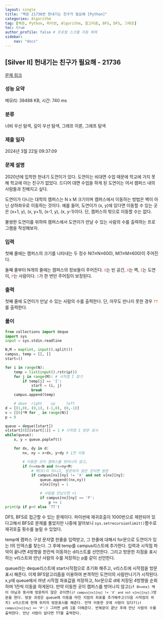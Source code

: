 ```yaml
---
layout: single
title: "백준 21736번 헌내기는 친구가 필요해 [Python]"
categories: Algorithm
tag: [백준, Python, 파이썬, Algorithm, 알고리즘, BFS, DFS, 그래프]
toc: true
author_profile: false # 프로필 스크롤 자동 해제
sidebar:
    nav: "docs"
---
```

## [Silver II] 헌내기는 친구가 필요해 - 21736 

[문제 링크](https://www.acmicpc.net/problem/21736) 

### 성능 요약

메모리: 39488 KB, 시간: 740 ms

### 분류

너비 우선 탐색, 깊이 우선 탐색, 그래프 이론, 그래프 탐색

### 제출 일자

2024년 3월 22일 09:37:09

### 문제 설명

<p>2020년에 입학한 헌내기 도연이가 있다. 도연이는 비대면 수업 때문에 학교에 가지 못해 학교에 아는 친구가 없었다. 드디어 대면 수업을 하게 된 도연이는 어서 캠퍼스 내의 사람들과 친해지고 싶다. </p>

<p>도연이가 다니는 대학의 캠퍼스는 N x M 크기이며 캠퍼스에서 이동하는 방법은 벽이 아닌 상하좌우로 이동하는 것이다. 예를 들어, 도연이가 (x, y)에 있다면 이동할 수 있는 곳은 (x+1, y), (x, y+1), (x-1, y), (x, y-1)이다. 단, 캠퍼스의 밖으로 이동할 수는 없다.</p>

<p>불쌍한 도연이를 위하여 캠퍼스에서 도연이가 만날 수 있는 사람의 수를 출력하는 프로그램을 작성해보자.</p>

### 입력 

 <p>첫째 줄에는 캠퍼스의 크기를 나타내는 두 정수 N(1≤N≤600), M(1≤M≤600)이 주어진다.</p>

<p>둘째 줄부터 N개의 줄에는 캠퍼스의 정보들이 주어진다. <span style="color:#e74c3c"><code>O</code></span>는 빈 공간, <span style="color:#e74c3c;"><code>X</code></span>는 벽, <span style="color:#e74c3c;"><code>I</code></span>는 도연이, <span style="color:#e74c3c;"><code>P</code></span>는 사람이다. <span style="color:#e74c3c;"><code>I</code></span>가 한 번만 주어짐이 보장된다.</p>

### 출력 

 <p>첫째 줄에 도연이가 만날 수 있는 사람의 수를 출력한다. 단, 아무도 만나지 못한 경우 <span style="color:#e74c3c;"><code>TT</code></span>를 출력한다.</p>

### 풀이

~~~python
from collections import deque
import sys
input = sys.stdin.readline

N,M = map(int, input().split())
campus, temp = [], []
start=()

for i in range(N):
    temp = list(input().rstrip())
    for j in range(M): # 시작점 I 찾기
        if temp[j] == 'I':
            start = (i, j)
            break
    campus.append(temp)

    # down  right    up     left
d = [(1,0), (0,1), (-1,0), (0,-1)]
v = [[0]*M for _ in range(N)]
p = 0

queue = deque([start])
v[start[0]][start[1]] = 1 # 시작점 I 방문 표시
while(queue):
    x, y = queue.popleft()

    for dx, dy in d:
        nx, ny = x+dx, y+dy # 1칸 이동

        # 이동한 곳이 캠퍼스를 벗어나지 않고,
        if 0<=nx<N and 0<=ny<M:
            # 벽(X)이 아니고, 방문하지 않은 곳이면 방문
            if campus[nx][ny] != 'X' and not v[nx][ny]:
                queue.append((nx,ny))
                v[nx][ny] = 1

                # 사람을 만났으면 +1
                if campus[nx][ny] == 'P':
                    p += 1
print(p if p>0 else 'TT')
 ~~~

<p>DFS, BFS로 접근할 수 있는 문제이다. 파이썬에 재귀호출이 1000번으로 제한되어 있다고해서 BFS로 문제를 풀었지만 나중에 알아보니 <code>sys.setrecursionlimit()</code>함수로 재귀호출 횟수를 늘릴 수 있었다.</p>
<p>temp에 캠퍼스 구성 문자열 한줄을 입력받고, 그 한줄에 대해서 for문으로 도연이가 있는 I의 인덱스를 찾는다. 그 후에 temp를 campus리스트에 추가한다. 입력과 시작점 파악이 끝나면 4방향을 한칸씩 이동하는 d리스트를 선언한다. 그리고 방문한 지점을 표시하는 v리스트와 만난 사람의 수를 저장하는 p를 같이 선언한다.</p>
<p>queue라는 deque리스트에 start시작점으로 초기화 해주고, v리스트에 시작점을 방문표시 해준다. 이제 BFS알고리즘을 이용하여 본격적인 도연이의 사람만나기가 시작된다. x,y에 queue에서 꺼낸 시작점 좌표값을 저장하고, for문으로 d에 저장된 4방향을 순회하며 1칸씩 이동을 하게된다. 만약 이동한 곳이 캠퍼스를 벗어나지 않고(<code>if 0<=nx<N and 0<=ny<M:</code>) 벽이 아님과 동시에 방문하지 않은 곳이면(<code>if campus[nx][ny] != 'X' and not v[nx][ny]:</code>)방문을 한다. 방문 과정은 queue에 이동을 마친 지점의 좌표를 추가해주고(다음 시작점의 위치) v리스트에 현재 위치의 방문표시를 해준다. 만약 이동한 곳에 사람이 있다?(<code>if campus[nx][ny] == 'P':</code>) 그러면 p에 1을 더해준다. 반복문이 끝난 후에 만난 사람의 수를 출력한다. 만난 사람이 없다면 TT를 출력한다.  </p>